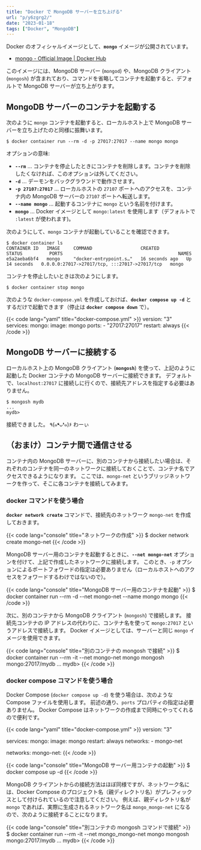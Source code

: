 ```yaml
---
title: "Docker で MongoDB サーバーを立ち上げる"
url: "p/y6zgrg2/"
date: "2023-01-18"
tags: ["Docker", "MongoDB"]
---
```


Docker のオフィシャルイメージとして、__`mongo`__ イメージが公開されています。

- [mongo - Official Image | Docker Hub](https://hub.docker.com/_/mongo)

このイメージには、MongoDB サーバー (`mongod`) や、MongoDB クライアント (`mongosh`) が含まれており、コマンドを省略してコンテナを起動すると、デフォルトで MongoDB サーバーが立ち上がります。


MongoDB サーバーのコンテナを起動する
----

次のように `mongo` コンテナを起動すると、ローカルホスト上で MongoDB サーバーを立ち上げたのと同様に振舞います。

```console
$ docker container run --rm -d -p 27017:27017 --name mongo mongo
```

オプションの意味:

- __`--rm`__ ... コンテナを停止したときにコンテナを削除します。コンテナを削除したくなければ、このオプションは外してください。
- __`-d`__ ... デーモンをバックグラウンドで動作させます。
- __`-p 27107:27017`__ ... ローカルホストの `27107` ポートへのアクセスを、コンテナ内の MongoDB サーバーの `27107` ポートへ転送します。
- __`--name mongo`__ ... 起動するコンテナに `mongo` という名前を付けます。
- __`mongo`__ ... Docker イメージとして `mongo:latest` を使用します（デフォルトで `:latest` が使われます)。

次のようにして、`mongo` コンテナが起動していることを確認できます。

```console
$ docker container ls
CONTAINER ID   IMAGE     COMMAND                  CREATED          STATUS          PORTS                                           NAMES
e5a2aeba6bf4   mongo     "docker-entrypoint.s…"   16 seconds ago   Up 14 seconds   0.0.0.0:27017->27017/tcp, :::27017->27017/tcp   mongo
```

コンテナを停止したいときは次のようにします。

```console
$ docker container stop mongo
```

次のような `docker-compose.yml` を作成しておけば、__`docker compose up -d`__ とするだけで起動できます（停止は __`docker compose down`__ で）。

{{< code lang="yaml" title="docker-compose.yml" >}}
version: "3"
services:
  mongo:
    image: mongo
    ports:
      - "27017:27017"
    restart: always
{{< /code >}}


MongoDB サーバーに接続する
----

ローカルホスト上の MongoDB クライアント (__`mongosh`__) を使って、上記のように起動した Docker コンテナの MongoDB サーバーに接続できます。
デフォルトで、`localhost:27017` に接続しに行くので、接続先アドレスを指定する必要はありません。

```console
$ mongosh mydb
...
mydb>
```

接続できました。
٩(๑❛ᴗ❛๑)۶ わーぃ


（おまけ）コンテナ間で通信させる
----

コンテナ内の MongoDB サーバーに、別のコンテナから接続したい場合は、それぞれのコンテナを同一のネットワークに接続しておくことで、コンテナ名でアクセスできるようになります。
ここでは、`mongo-net` というブリッジネットワークを作って、そこに各コンテナを接続してみます。

### docker コマンドを使う場合

__`docker network create`__ コマンドで、接続先のネットワーク `mongo-net` を作成しておきます。

{{< code lang="console" title="ネットワークの作成" >}}
$ docker network create mongo-net
{{< /code >}}

MongoDB サーバー用のコンテナを起動するときに、__`--net mongo-net`__ オプションを付けて、上記で作成したネットワークに接続します。
このとき、`-p` オプションによるポートフォワードの指定は必要ありません（ローカルホストへのアクセスをフォワードするわけではないので）。

{{< code lang="console" title="MongoDB サーバー用のコンテナを起動" >}}
$ docker container run --rm -d --net mongo-net --name mongo mongo
{{< /code >}}

次に、別のコンテナから MongoDB クライアント (`mongosh`) で接続します。
接続先コンテナの IP アドレスの代わりに、コンテナ名を使って `mongo:27017` というアドレスで接続します。
Docker イメージとしては、サーバーと同じ `mongo` イメージを使用できます。

{{< code lang="console" title="別のコンテナの mongosh で接続" >}}
$ docker container run --rm -it --net mongo-net mongo mongosh mongo:27017/mydb
...
mydb>
{{< /code >}}

### docker compose コマンドを使う場合

Docker Compose (`docker compose up -d`) を使う場合は、次のような Compose ファイルを使用します。
前述の通り、`ports` プロパティの指定は必要ありません。
Docker Compose はネットワークの作成まで同時にやってくれるので便利です。

{{< code lang="yaml" title="docker-compose.yml" >}}
version: "3"

services:
  mongo:
    image: mongo
    restart: always
    networks:
      - mongo-net

networks:
  mongo-net:
{{< /code >}}

{{< code lang="console" title="MongoDB サーバー用コンテナの起動" >}}
$ docker compose up -d
{{< /code >}}

MongoDB クライアントからの接続方法はほぼ同様ですが、ネットワーク名には、Docker Compose のプロジェクト名（親ディレクトリ名）がプレフィックスとして付けられているので注意してください。
例えば、親ディレクトリ名が `mongo` であれば、実際に生成されるネットワーク名は `mongo_mongo-net` になるので、次のように接続することになります。

{{< code lang="console" title="別コンテナの mongosh コマンドで接続" >}}
$ docker container run --rm -it --net mongo_mongo-net mongo mongosh mongo:27017/mydb
...
mydb>
{{< /code >}}

